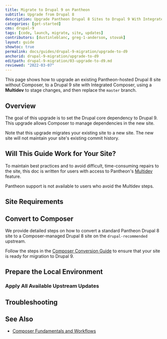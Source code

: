 ```yaml
---
title: Migrate to Drupal 9 on Pantheon
subtitle: Upgrade from Drupal 8
description: Upgrade Pantheon Drupal 8 Sites to Drupal 9 With Integrated Composer
categories: [get-started]
cms: drupal-9
tags: [code, launch, migrate, site, updates]
contributors: [dustinleblanc, greg-1-anderson, stovak]
layout: guide
showtoc: true
permalink: docs/guides/drupal-9-migration/upgrade-to-d9
anchorid: drupal-9-migration/upgrade-to-d9
editpath: drupal-9-migration/03-upgrade-to-d9.md
reviewed: "2022-03-07"
---
```


This page shows how to upgrade an existing Pantheon-hosted Drupal 8 site without Composer, to a Drupal 9 site with Integrated Composer, using a **Multidev** to stage changes, and then replace the `master` branch.

## Overview

The goal of this upgrade is to set the Drupal core dependency to Drupal 9. This upgrade allows Composer to manage dependencies in the new site.

Note that this upgrade migrates your existing site to a new site. The new site will not maintain your site's existing commit history.

## Will This Guide Work for Your Site?

<Alert title="Multidev Required" type="danger">

To maintain best practices and to avoid difficult, time-consuming repairs to the site, this doc is written for users with access to Pantheon's [Multidev](/multidev) feature.

Pantheon support is not available to users who avoid the Multidev steps.

</Alert>

## Site Requirements

<Partial file="drupal-9/upgrade-site-requirements.md" />

## Convert to Composer

We provide detailed steps on how to convert a standard Pantheon Drupal 8 site to a Composer-managed Drupal 8 site on the `drupal-recommended` upstream.

<Alert title="Note"  type="info" >

Follow the steps in the [Composer Conversion Guide](/guides/composer-convert) to ensure that your site is ready for migration to Drupal 9.

</Alert>

## Prepare the Local Environment

<Partial file="drupal-9/prepare-local-environment.md" />

### Apply All Available Upstream Updates

<Partial file="drupal-apply-upstream-updates.md" />

<Partial file="drupal-8-to-drupal-9-upgrade.md" />

## Troubleshooting

<Partial file="composer-updating.md" />

## See Also

- [Composer Fundamentals and Workflows](/guides/composer)
